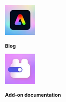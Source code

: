 <mini-resource-card slots="image,heading" repeat="2" theme="lightest" />

![Blog](../images/media_1b37b497e1f0d6b49e9914ae4a69b645e8136bfbd.webp)

### Blog

![add-on](../images/media_1e2705ba1e5677225de737eb7cde20a4b00f58c46.webp)

### Add-on documentation
